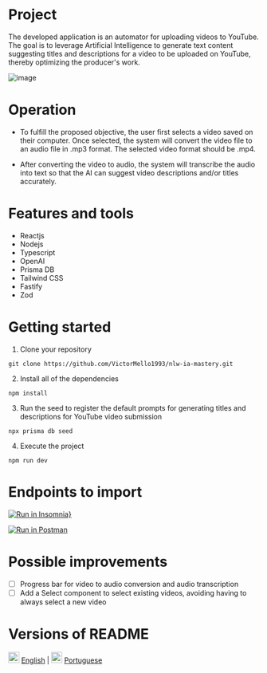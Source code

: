 # Project
The developed application is an automator for uploading videos to YouTube. The goal is to leverage Artificial Intelligence to generate text content suggesting titles and descriptions for a video to be uploaded on YouTube, thereby optimizing the producer's work.

![image](https://github.com/VictorMello1993/nlw-ia-mastery/assets/35710766/0d76d3e9-6ca1-41a9-86ba-1db515b48304)

# Operation
- To fulfill the proposed objective, the user first selects a video saved on their computer. Once selected, the system will convert the video file to an audio file in .mp3 format. The selected video format should be .mp4.

- After converting the video to audio, the system will transcribe the audio into text so that the AI can suggest video descriptions and/or titles accurately.

# Features and tools
- Reactjs
- Nodejs
- Typescript
- OpenAI
- Prisma DB
- Tailwind CSS
- Fastify
- Zod

# Getting started
1.  Clone your repository
```
git clone https://github.com/VictorMello1993/nlw-ia-mastery.git
```

2. Install all of the dependencies
```
npm install
```

3. Run the seed to register the default prompts for generating titles and descriptions for YouTube video submission
```
npx prisma db seed
```

4. Execute the project
```
npm run dev
```

# Endpoints to import
[![Run in Insomnia}](https://insomnia.rest/images/run.svg)](https://insomnia.rest/run/?label=NLW%20IA%20Mastery&uri=https%3A%2F%2Fgist.githubusercontent.com%2FVictorMello1993%2F7bcbe0b304929792e5f995e8da0900cd%2Fraw%2F5b8aac1937ff37ecf55b53e8dd7e897925ac87e6%2FInsomnia_2023-09-24.json)


[![Run in Postman](https://run.pstmn.io/button.svg)](https://app.getpostman.com/run-collection/14680146-7d985ba3-7a04-4bd2-9368-cd4019a8ab27?action=collection%2Ffork&source=rip_markdown&collection-url=entityId%3D14680146-7d985ba3-7a04-4bd2-9368-cd4019a8ab27%26entityType%3Dcollection%26workspaceId%3D08f9f37b-6d23-473a-8290-857c03b08b5c#?env%5BNew%20Environment%5D=W3sia2V5IjoiYmFzZVVybCIsInZhbHVlIjoiaHR0cDovL2xvY2FsaG9zdDozMzMzIiwiZW5hYmxlZCI6dHJ1ZSwidHlwZSI6ImRlZmF1bHQifV0=)

# Possible improvements
* [ ] Progress bar for video to audio conversion and audio transcription
* [ ] Add a Select component to select existing videos, avoiding having to always select a new video

# Versions of README
<img src="https://user-images.githubusercontent.com/35710766/123499283-02365980-d60c-11eb-8731-9e9f42d300f0.png" alt="Bandeira do Brasil" width="22px"/> <a href="/README-EN.md">English</a> | <img src="https://user-images.githubusercontent.com/35710766/123499278-ffd3ff80-d60b-11eb-85d5-156558ade93a.jpg" alt="Bandeira dos Estados Unidos" width="22px"/> <a href="/README.md">Portuguese</a>
